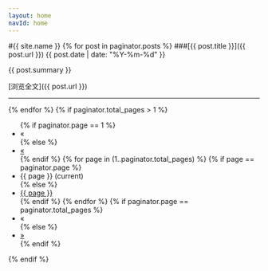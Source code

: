 ```yaml
---
layout: home
navId: home
---
```

#{{ site.name }}
{% for post in paginator.posts %}
###[{{ post.title }}]({{ post.url }})
{{ post.date | date: "%Y-%m-%d" }}

{{ post.summary }}

[浏览全文]({{ post.url }})
* * *
{% endfor %}
{% if paginator.total_pages > 1 %}
<ul class="pagination">
	{% if paginator.page == 1 %}
		<li class="disabled"><span>&laquo;</span></li>
	{% else %}
		<li><a href="{{ site.baseurl }}">&laquo;</a></li>		
	{% endif %}
	{% for page in (1..paginator.total_pages) %}
		{% if page == paginator.page %}
			<li class="active"><span>{{ page }} <span class="sr-only">(current)</span></span></li>
		{% else %}
			<li><a href="{{ site.baseurl }}{%if page > 1 %}/page{{ page }}/{% endif %}">{{ page }}</a></li>
		{% endif %}
	{% endfor %}
	{% if paginator.page == paginator.total_pages %}
		<li class="disabled"><span>&laquo;</span></li>
	{% else %}
		<li><a href="{{ site.baseurl }}{%if paginator.total_pages > 1 %}/page{{ paginator.total_pages }}/{% endif %}">&raquo;</a></li>
	{% endif %}
</ul>
{% endif %}